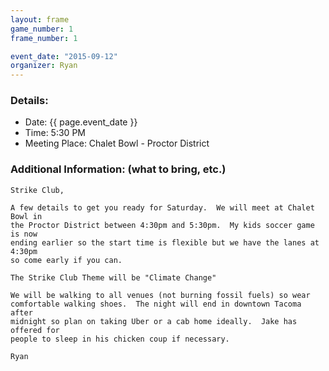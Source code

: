 ```yaml
---
layout: frame
game_number: 1
frame_number: 1

event_date: "2015-09-12"
organizer: Ryan
---
```



### Details:
- Date: {{ page.event_date }}
- Time: 5:30 PM
- Meeting Place: Chalet Bowl - Proctor District

### Additional Information: (what to bring, etc.)

```
Strike Club,

A few details to get you ready for Saturday.  We will meet at Chalet Bowl in
the Proctor District between 4:30pm and 5:30pm.  My kids soccer game is now
ending earlier so the start time is flexible but we have the lanes at 4:30pm
so come early if you can.

The Strike Club Theme will be "Climate Change"

We will be walking to all venues (not burning fossil fuels) so wear
comfortable walking shoes.  The night will end in downtown Tacoma after
midnight so plan on taking Uber or a cab home ideally.  Jake has offered for
people to sleep in his chicken coup if necessary.

Ryan
```
